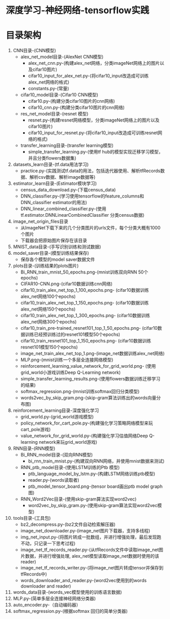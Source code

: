 # 深度学习-神经网络-tensorflow实践
# 目录架构
1. CNN目录-(CNN模型)<br>
    * alex_net_model目录-(AlexNet CNN模型)<br>
        * alex_net_cnn.py-(构建alex_net网络，分类imageNet网络上的图片以及cifar10图片)
        * cifar10_input_for_alex_net.py-(将cifar10_input改造成可训练alex_net网络的格式)
        * constants.py-(常量)
    * cifar10_model目录-(Cifar10 CNN模型)<br>
        * cifar10.py-(构建分类cifar10图片的cnn网络)
        * cifar10_cnn.py-(构建分类cifar10图片的cnn网络)
    * res_net_model目录-(resnet 模型)<br>
        * resnet.py-(构建resnet网络模型，分类imageNet网络上的图片以及cifar10图片)
        * cifar10_input_for_resnet.py-(将cifar10_input改造成可训练resnet网络的格式)
    * transfer_learning目录-(transfer learning模型)<br>
        * simple_transfer_learning.py-(使用tf hub的模型实现迁移学习模型，并且分类flowers数据集)
2. datasets_learn目录-(tf.data用法学习)<br>
    * practice.py-(实践测试tf.data的用法，包括迭代器使用、解析tfRecords数据、解析csv数据、解析image数据等)
3. estimator_learn目录-(Estimator模块学习)
    * census_data_download.py-(下载census_data)
    * DNN_classifier.py-(学习使用tensorflow的feature_columns和DNN_classifier
    estimator的用法)
    * DNN_linear_combined_classifier.py-(使用tf.estimator.DNNLinearCombinedClassifier
    分类census数据)
4. image_net_origin_files目录<br>
    * 从ImageNet下载下来的几个分类图片的urls文件，每个分类大概有1000个图片
    * 下载器会把原始图片保存在该目录
5. MNIST_data目录-(手写识别训练和测试数据)<br>
6. model_saver目录-(模型训练结果保存)<br>
    * 保存各个模型的model saver数据文件
7. plots目录-(训练结果的plots图片)<br>
    * Bi_RNN_train_mnist_50_epochs.png-(mnist训练双向RNN 50个epochs)
    * CIFAR10-CNN.png-(cifar10数据训练cnn网络)
    * cifar10_train_alex_net_top_1_100_epochs.png-
    (cifar10数据训练alex_net网络100个epochs)
    * cifar10_train_alex_net_top_1_150_epochs.png-
    (cifar10数据训练alex_net网络150个epochs)
    * cifar10_train_alex_net_top_1_300_epochs.png-
    (cifar10数据训练alex_net网络300个epochs)
    * cifar10_train_pre-trained_resnet101_top_1_50_epochs.png-
    (cifar10数据训练已经预训练过的resnet101模型50个epochs)
    * cifar10_train_resnet101_top_1_150_epochs.png-
    (cifar10数据训练resnet101模型150个epochs)
    * image_net_train_alex_net_top_1.png-(image_net数据训练alex_net网络)
    * MLP.png-(mnist训练一个多层全连接网络模型)
    * reinforcement_learning_value_network_for_grid_world.png-
    (使用grid_world小游戏训练Deep Q-Learning network)
    * simple_transfer_learning_results.png-(使用flowers数据训练迁移学习的结果)
    * softmax_regression.png-(mnist训练softmax回归分类模型)
    * words2vec_by_skip_gram.png-(skip-gram算法训练出的words向量分布图)
8. reinforcement_learning目录-深度强化学习<br>
    * grid_world.py-(grid_world游戏模型)
    * policy_network_for_cart_pole.py-(构建强化学习策略网络模型来玩cart_pole游戏)
    * value_network_for_grid_world.py-(构建强化学习估值网络Deep Q-learning
    network来玩grid_world游戏)
9. RNN目录-(RNN模型)<br>
    * Bi_RNN_model目录-(双向RNN模型)<br>
        * bi_rnn_train_mnist.py-(构建双向RNN网络，并使用mnist数据来测试)
    * RNN_ptb_model目录-(使用LSTM训练的Ptb 模型)<br>
        * ptb_language_model_by_lstm.py-(构建LSTM网络训练ptb模型)
        * reader.py-(words读取者)
        * ptb_model_tensor_board.png-(tensor board画出ptb model graph图)
    * RNN_Word2Vec目录-(使用skip-gram算法实现word2vec)<br>
        * word2vec_by_skip_gram.py-(使用skip-gram算法实现word2vec模型)
10. tools目录-(工具包)<br>
    * bz2_decompress.py-(bz2文件自动检索解压器)
    * image_net_downloader.py-(image_net图片下载器，支持多线程)
    * img_net_input.py-(将图片转成一批数组，并进行增强处理，最后发现跑不动，只记录一下思考过程)
    * image_net_tf_records_reader.py-(从tfRecords文件中读取image_net图片数据，并进行增强处理,
    alex_net模型读取image_net数据时使用的该reader)
    * image_net_tf_records_writer.py-(将image_net图片转成tensor并保存到tfRecords中)
    * words_downloader_and_reader.py-(word2vec使用到的words downloader and reader)
11. words_data目录-(words_vec模型使用的训练语言数据)<br>
12. MLP.py-(简单多层全连接神经网络分类器)<br>
13. auto_encoder.py-（自动编码器）<br>
14. softmax_regression.py-(根据softmax 回归的简单分类器)<br>
